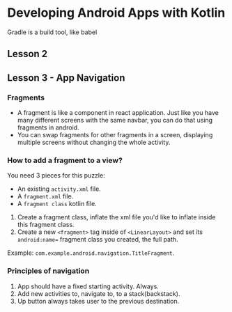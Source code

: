 # Developing Android Apps with Kotlin

Gradle is a build tool, like babel


## Lesson 2

## Lesson 3 - App Navigation

### Fragments
* A fragment is like a component in react application. Just like you have many different screens with the same navbar, you can do that using fragments in android.
* You can swap fragments for other fragments in a screen, displaying multiple screens without changing the whole activity.

### How to add a fragment to a view?
You need 3 pieces for this puzzle:
* An existing `activity.xml` file.
* A `fragment.xml` file.
* A `fragment class` kotlin file.

1. Create a fragment class, inflate the xml file you'd like to inflate inside this fragment class.
2. Create a new `<fragment>` tag inside of `<LinearLayout>` and set its `android:name=` fragment class you created, the full path.

Example: `com.example.android.navigation.TitleFragment`. 

### Principles of navigation
1. App should have a fixed starting activity. Always.
2. Add new activities to, navigate to, to a stack(backstack).
3. Up button always takes user to the previous destination.

